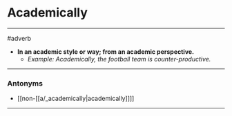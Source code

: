 # Academically
---
#adverb
- **In an academic style or way; from an academic perspective.**
	- _Example: Academically, the football team is counter-productive._
---
### Antonyms
- [[non-[[a/_academically|academically]]]]
---
